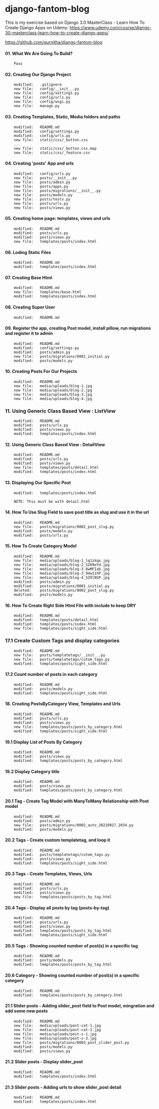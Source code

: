 # django-fantom-blog
This is my exercise based on Django 3.0 MasterClass - Learn How To Create Django Apps on Udemy: https://www.udemy.com/course/django-30-masterclass-learn-how-to-create-django-apps/

https://github.com/gurnitha/django-fantom-blog

#### 01. What We Are Going To Build?
        Pass 

#### 02. Creating Our Django Project

        modified:   .gitignore
        new file:   config/__init__.py
        new file:   config/settings.py
        new file:   config/urls.py
        new file:   config/wsgi.py
        new file:   manage.py

#### 03. Creating Templates, Static, Media folders and paths

        modified:   README.md
        modified:   config/settings.py
        modified:   config/urls.py
        new file:   static/css/_button.css
        ...
        new file:   static/css/_button.css.map
        new file:   static/css/_feature.css


#### 04. Creating 'posts' App and urls

        modified:   config/urls.py
        new file:   posts/__init__.py
        new file:   posts/admin.py
        new file:   posts/apps.py
        new file:   posts/migrations/__init__.py
        new file:   posts/models.py
        new file:   posts/tests.py
        new file:   posts/urls.py
        new file:   posts/views.py


#### 05. Creating home page: templates, views and urls

        modified:   README.md
        modified:   posts/urls.py
        modified:   posts/views.py
        new file:   templates/posts/index.html


#### 06. Loding Static Files

        modified:   README.md
        modified:   templates/posts/index.html


#### 07. Creating Base Html

        modified:   README.md
        new file:   templates/base.html
        modified:   templates/posts/index.html


#### 08. Creating Super User

        modified:   README.md


#### 09. Register the app, creating Post model, install pillow, run migrations and register it to admin

        modified:   README.md
        modified:   config/settings.py
        modified:   posts/admin.py
        new file:   posts/migrations/0001_initial.py
        modified:   posts/models.py


#### 10. Creating Posts For Our Projects

        modified:   README.md
        new file:   media/uploads/blog-1.jpg
        new file:   media/uploads/blog-2.jpg
        new file:   media/uploads/blog-3.jpg
        new file:   media/uploads/blog-4.jpg


### 11. Using Generic Class Based View : ListView

        modified:   README.md
        modified:   posts/urls.py
        modified:   posts/views.py
        modified:   templates/posts/index.html


#### 12. Using Generic Class Based View : DetailView

        modified:   README.md
        modified:   posts/urls.py
        modified:   posts/views.py
        new file:   templates/posts/detail.html
        modified:   templates/posts/index.html


#### 13. Displaying Our Specific Post

        modified:   templates/posts/index.html

        NOTE: This must be with detail.html


#### 14. How To Use Slug Field to save post title as slug and use it in the url
     
        modified:   README.md
        new file:   posts/migrations/0002_post_slug.py
        modified:   posts/models.py
        modified:   posts/urls.py


#### 15. How To Create Category Model

        modified:   README.md
        new file:   media/uploads/blog-1_lq1zkqx.jpg
        new file:   media/uploads/blog-2_SIH9eYd.jpg
        new file:   media/uploads/blog-3_6wMFIab.jpg
        new file:   media/uploads/blog-3_94w11hP.jpg
        new file:   media/uploads/blog-4_SZ9lNSP.jpg
        modified:   posts/admin.py
        modified:   posts/migrations/0001_initial.py
        deleted:    posts/migrations/0002_post_slug.py
        modified:   posts/models.py


#### 16. How To Create Right Side Html File with include to keep DRY

        modified:   README.md
        modified:   templates/posts/detail.html
        modified:   templates/posts/index.html
        new file:   templates/posts/sight_side.html


### 17.1 Create Custom Tags and display categories

        modified:   README.md
        new file:   posts/templatetags/__init__.py
        new file:   posts/templatetags/cutom_tags.py
        modified:   templates/posts/sight_side.html


#### 17.2 Count number of posts in each category

        modified:   README.md
        modified:   posts/models.py
        modified:   templates/posts/sight_side.html


#### 18. Creating PostsByCategory View, Templates and Urls

        modified:   README.md
        modified:   posts/urls.py
        modified:   posts/views.py
        new file:   templates/posts/posts_by_category.html
        modified:   templates/posts/sight_side.html


#### 19.1 Display List of Posts By Category

        modified:   README.md
        modified:   posts/views.py
        modified:   templates/posts/posts_by_category.html


#### 19.2 Display Category title

        modified:   README.md
        modified:   posts/views.py
        modified:   templates/posts/posts_by_category.html


#### 20.1 Tag - Create Tag Model with ManyToMany Relationship with Post model

        modified:   README.md
        modified:   posts/admin.py
        new file:   posts/migrations/0002_auto_20210917_2034.py
        modified:   posts/models.py


#### 20.2 Tags - Create custom templatetag, and loop it

        modified:   README.md
        modified:   posts/templatetags/cutom_tags.py
        modified:   posts/views.py
        modified:   templates/posts/sight_side.html


#### 20.3 Tags - Create Templates, Views, Urls

        modified:   README.md
        modified:   posts/urls.py
        modified:   posts/views.py
        new file:   templates/posts/posts_by_tag.html


#### 20.4 Tags - Display all posts by tag (posts-by-tag)

        modified:   README.md
        modified:   posts/urls.py
        modified:   posts/views.py
        modified:   templates/posts/posts_by_tag.html
        modified:   templates/posts/sight_side.html


#### 20.5 Tags - Showing counted number of post(s) in a specific tag

        modified:   README.md
        modified:   posts/models.py
        modified:   templates/posts/posts_by_tag.html


#### 20.6 Category - Showing counted number of post(s) in a specific category

        modified:   README.md
        modified:   templates/posts/posts_by_category.html


#### 21.1 Slider posts - Adding slider_post field to Post model, mingration and add some new posts

        modified:   README.md
        new file:   media/uploads/post-cat-1.jpg
        new file:   media/uploads/post-cat-2.jpg
        new file:   media/uploads/post-s-1.jpg
        new file:   media/uploads/post-s-3.jpg
        new file:   posts/migrations/0003_post_slider_post.py
        modified:   posts/models.py
        modified:   posts/views.py


#### 21.2 Slider posts - Display slider_post

        modified:   README.md
        modified:   templates/posts/index.html


#### 21.3 Slider posts - Adding urls to show slider_post detail

        modified:   README.md
        modified:   templates/posts/index.html 


































































































